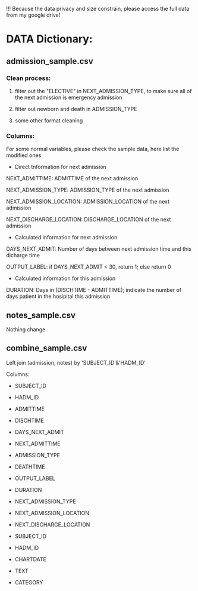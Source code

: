 !!! Because the data privacy and size constrain, please access the full data from my google drive!

# DATA Dictionary:

## admission_sample.csv


### Clean process:

1. filter out the "ELECTIVE" in NEXT_ADMISSION_TYPE, to make sure all of the next admission is emergency admission

2. filter out newborn and death in ADMISSION_TYPE

3. some other format cleaning

### Columns:
For some normal variables, please check the sample data, here list the modified ones.

- Direct tnformation for next admission

NEXT_ADMITTIME: ADMITTIME of the next admission

NEXT_ADMISSION_TYPE: ADMISSION_TYPE of the next admission 

NEXT_ADMISSION_LOCATION: ADMISSION_LOCATION of the next admission

NEXT_DISCHARGE_LOCATION: DISCHARGE_LOCATION of the next admission

- Calculated information for next admission

DAYS_NEXT_ADMIT: Number of days between next admission time and this dicharge time

OUTPUT_LABEL: if DAYS_NEXT_ADMIT < 30, return 1; else return 0

- Calculated information for this admission

DURATION: Days in (DISCHTIME - ADMITTIME); indicate the number of days patient in the hosipital this admission


## notes_sample.csv

Nothing change

## combine_sample.csv

Left join (admission, notes) by 'SUBJECT_ID'&'HADM_ID'

Columns:

- SUBJECT_ID
- HADM_ID
- ADMITTIME
- DISCHTIME
- DAYS_NEXT_ADMIT
- NEXT_ADMITTIME
- ADMISSION_TYPE
- DEATHTIME
- OUTPUT_LABEL
- DURATION
- NEXT_ADMISSION_TYPE
- NEXT_ADMISSION_LOCATION
- NEXT_DISCHARGE_LOCATION

- SUBJECT_ID
- HADM_ID
- CHARTDATE
- TEXT
- CATEGORY

